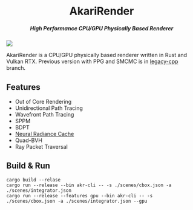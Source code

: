 <h1 align="center">AkariRender</h1>
<h5 align="center">High Performance CPU/GPU Physically Based Renderer</h5>

![](gallery/beauty4k.png)

AkariRender is a CPU/GPU physically based renderer written in Rust and Vulkan RTX.
Previous version with PPG and SMCMC is in [legacy-cpp](https://github.com/shiinamiyuki/akari_render/tree/legacy-cpp) branch.



## Features
- Out of Core Rendering
- Unidirectional Path Tracing
- Wavefront Path Tracing
- SPPM
- BDPT
- [Neural Radiance Cache](https://arxiv.org/pdf/2106.12372.pdf)
- Quad-BVH
- Ray Packet Traversal

## Build & Run
```
cargo build --relase
cargo run --release --bin akr-cli -- -s ./scenes/cbox.json -a ./scenes/integrator.json
cargo run --release --features gpu --bin akr-cli -- -s ./scenes/cbox.json -a ./scenes/integrator.json --gpu
```
